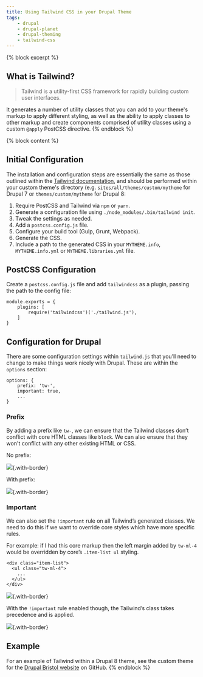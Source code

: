 ```yaml
---
title: Using Tailwind CSS in your Drupal Theme
tags:
    - drupal
    - drupal-planet
    - drupal-theming
    - tailwind-css
---
```

{% block excerpt %}
## What is Tailwind?

> Tailwind is a utility-first CSS framework for rapidly building custom user interfaces.

It generates a number of utility classes that you can add to your theme's markup to apply different styling, as well as the ability to apply classes to other markup and create components comprised of utility classes using a custom `@apply` PostCSS directive.
{% endblock %}

{% block content %}
## Initial Configuration

The installation and configuration steps are essentially the same as those outlined within the [Tailwind documentation][1], and should be performed within your custom theme's directory (e.g. `sites/all/themes/custom/mytheme` for Drupal 7 or `themes/custom/mytheme` for Drupal 8:

1. Require PostCSS and Tailwind via `npm` or `yarn`.
1. Generate a configuration file using `./node_modules/.bin/tailwind init`.
1. Tweak the settings as needed.
1. Add a `postcss.config.js` file.
1. Configure your build tool (Gulp, Grunt, Webpack).
1. Generate the CSS.
1. Include a path to the generated CSS in your `MYTHEME.info`, `MYTHEME.info.yml` or `MYTHEME.libraries.yml` file.

## PostCSS Configuration

Create a `postcss.config.js` file and add `tailwindcss` as a plugin, passing the path to the config file:

```language-js
module.exports = {
    plugins: [
        require('tailwindcss')('./tailwind.js'),
    ]
}
```

## Configuration for Drupal

There are some configuration settings within `tailwind.js` that you’ll need to change to make things work nicely with Drupal. These are within the `options` section:

```language-js
options: {
    prefix: 'tw-',
    important: true,
    ...
}
```

### Prefix

By adding a prefix like `tw-`, we can ensure that the Tailwind classes don’t conflict with core HTML classes like `block`. We can also ensure that they won't conflict with any other existing HTML or CSS.

No prefix:

![](/images/blog/using-tailwind-drupal/prefix-1.png){.with-border}

With prefix:

![](/images/blog/using-tailwind-drupal/prefix-2.png){.with-border}

### Important

We can also set the `!important` rule on all Tailwind’s generated classes. We need to do this if we want to override core styles which have more specific rules.

For example: if I had this core markup then the left margin added by `tw-ml-4` would be overridden by core’s `.item-list ul` styling.

```language-html
<div class="item-list">
  <ul class="tw-ml-4">
    ...
  </ul>
</div>
```

![](/images/blog/using-tailwind-drupal/important-1.png){.with-border}

With the `!important` rule enabled though, the Tailwind’s class takes precedence and is applied.

![](/images/blog/using-tailwind-drupal/important-2.png){.with-border}

## Example

For an example of Tailwind within a Drupal 8 theme, see the custom theme for the [Drupal Bristol website][0] on GitHub.
{% endblock %}

[0]: https://github.com/drupalbristol/drupal-bristol-website/tree/master/web/themes/custom/drupalbristol
[1]: https://tailwindcss.com/docs/installation
[2]: https://www.npmjs.com/get-npm
[3]: https://yarnpkg.com/lang/en/docs/install
